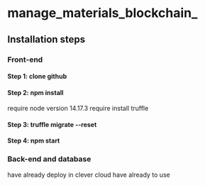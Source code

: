 # manage_materials_blockchain_
## Installation steps
### Front-end
#### Step 1: clone github
#### Step 2: npm install 
require node version 14.17.3
require install truffle 
#### Step 3: truffle migrate --reset 
#### Step 4: npm start 
### Back-end and database 
have already deploy in clever cloud 
have already to use 
